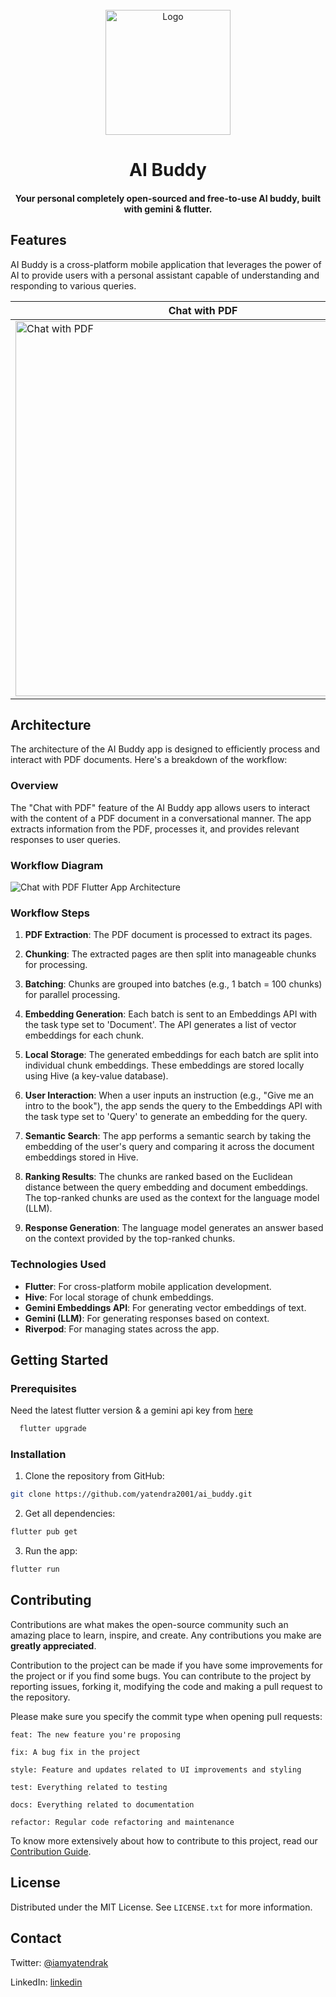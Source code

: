 
<!-- PROJECT LOGO -->


<br />
<div align="center">
  <a href="https://github.com/yatendra2001/ai_buddy">
    <img src="https://github.com/yatendra2001/gemini_chat/assets/62821607/1e31abfa-7fe7-4775-a6c7-185ba03b48ef"  alt="Logo" width="200" height="200" >
  </a>
  <h1 align="center" >AI Buddy</h1>
  <h4 align="center">
    Your personal completely open-sourced and free-to-use AI buddy, built with gemini & flutter.
  </h4>
</div>



<!-- Project Features -->
## Features

AI Buddy is a cross-platform mobile application that leverages the power of AI to provide users with a personal assistant capable of understanding and responding to various queries.

| Chat with PDF | Ask Image | Text Chatbot | 
| --- | ----------- | ------ | 
| <img height="600" alt="Chat with PDF" src="https://github.com/yatendra2001/gemini_chat/assets/62821607/66c9a316-0e34-42e4-a791-912e78a582da"> | <img height="600" alt="Ask Image" src="https://github.com/yatendra2001/gemini_chat/assets/62821607/983911b5-22a9-40bf-8a16-7b1294f3e44e"> | <img height="600" alt="Text Chatbot" src="https://github.com/yatendra2001/gemini_chat/assets/62821607/f26221c7-666b-49b3-91ee-47ec17dba728"> |

<!-- ARCHITECTURE -->
## Architecture

The architecture of the AI Buddy app is designed to efficiently process and interact with PDF documents. Here's a breakdown of the workflow:

### Overview

The "Chat with PDF" feature of the AI Buddy app allows users to interact with the content of a PDF document in a conversational manner. The app extracts information from the PDF, processes it, and provides relevant responses to user queries.

### Workflow Diagram

![Chat with PDF Flutter App Architecture](https://github.com/yatendra2001/gemini_chat/assets/62821607/19015b9b-ef95-43fa-b06f-e5acf608bb1b)

### Workflow Steps

1. **PDF Extraction**: The PDF document is processed to extract its pages.

2. **Chunking**: The extracted pages are then split into manageable chunks for processing.

3. **Batching**: Chunks are grouped into batches (e.g., 1 batch = 100 chunks) for parallel processing.

4. **Embedding Generation**: Each batch is sent to an Embeddings API with the task type set to 'Document'. The API generates a list of vector embeddings for each chunk.

5. **Local Storage**: The generated embeddings for each batch are split into individual chunk embeddings. These embeddings are stored locally using Hive (a key-value database).

6. **User Interaction**: When a user inputs an instruction (e.g., "Give me an intro to the book"), the app sends the query to the Embeddings API with the task type set to 'Query' to generate an embedding for the query.

7. **Semantic Search**: The app performs a semantic search by taking the embedding of the user's query and comparing it across the document embeddings stored in Hive.

8. **Ranking Results**: The chunks are ranked based on the Euclidean distance between the query embedding and document embeddings. The top-ranked chunks are used as the context for the language model (LLM).

9. **Response Generation**: The language model generates an answer based on the context provided by the top-ranked chunks.

### Technologies Used

- **Flutter**: For cross-platform mobile application development.
- **Hive**: For local storage of chunk embeddings.
- **Gemini Embeddings API**: For generating vector embeddings of text.
- **Gemini (LLM)**: For generating responses based on context.
- **Riverpod**: For managing states across the app.

<!-- GETTING STARTED -->
## Getting Started


### Prerequisites

Need the latest flutter version & a gemini api key from [here](https://makersuite.google.com/app/apikey)

```bash
  flutter upgrade
```

### Installation

1. Clone the repository from GitHub:

```bash
git clone https://github.com/yatendra2001/ai_buddy.git
```

2. Get all dependencies:
```bash
flutter pub get
```

3. Run the app:

```bash
flutter run
```


<!-- CONTRIBUTING -->
## Contributing

Contributions are what makes the open-source community such an amazing place to learn, inspire, and create. Any contributions you make are **greatly appreciated**.


Contribution to the project can be made if you have some improvements for the project or if you find some bugs.
You can contribute to the project by reporting issues, forking it, modifying the code and making a pull request to the repository.

Please make sure you specify the commit type when opening pull requests:

```
feat: The new feature you're proposing

fix: A bug fix in the project

style: Feature and updates related to UI improvements and styling

test: Everything related to testing

docs: Everything related to documentation

refactor: Regular code refactoring and maintenance
```

To know more extensively about how to contribute to this project, read our [Contribution Guide](https://github.com/yatendra2001/ai_buddy/blob/main/CONTRIBUTING.md).


<!-- LICENSE -->
## License

Distributed under the MIT License. See `LICENSE.txt` for more information.


<!-- CONTACT -->
## Contact


Twitter: [@iamyatendrak](https://twitter.com/iamyatendrak)

LinkedIn: [linkedin](https://www.linkedin.com/in/iamyatendrak/)


<!-- MARKDOWN LINKS & IMAGES -->
<!-- https://www.markdownguide.org/basic-syntax/#reference-style-links -->
[contributors-shield]: https://img.shields.io/github/contributors/yatendra2001/ai_buddy.svg?style=for-the-badge
[contributors-url]: https://github.com/yatendra2001/ai_buddy/graphs/contributors
[forks-shield]: https://img.shields.io/github/forks/yatendra2001/ai_buddy.svg?style=for-the-badge
[forks-url]: https://github.com/yatendra2001/ai_buddy/network/members
[stars-shield]: https://img.shields.io/github/stars/yatendra2001/ai_buddy.svg?style=for-the-badge
[stars-url]: https://github.com/yatendra2001/ai_buddy/stargazers
[issues-shield]: https://img.shields.io/github/issues/yatendra2001/ai_buddy.svg?style=for-the-badge
[issues-url]: https://github.com/yatendra2001/ai_buddy/issues
[license-shield]: https://img.shields.io/github/license/yatendra2001/ai_buddy.svg?style=for-the-badge
[license-url]: https://github.com/yatendra2001/ai_buddy/blob/main/LICENSE.txt
